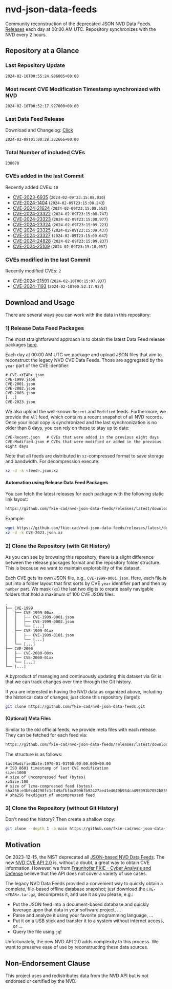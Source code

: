 # nvd-json-data-feeds

Community reconstruction of the deprecated JSON NVD Data Feeds. 
[Releases](https://github.com/fkie-cad/nvd-json-data-feeds/releases/latest) each day at 00:00 AM UTC.
Repository synchronizes with the NVD every 2 hours.

## Repository at a Glance

### Last Repository Update

```plain
2024-02-10T00:55:24.986005+00:00
```

### Most recent CVE Modification Timestamp synchronized with NVD

```plain
2024-02-10T00:52:17.927000+00:00
```

### Last Data Feed Release

Download and Changelog: [Click](https://github.com/fkie-cad/nvd-json-data-feeds/releases/latest)

```plain
2024-02-09T01:00:28.232666+00:00
```

### Total Number of included CVEs

```plain
238078
```

### CVEs added in the last Commit

Recently added CVEs: `10`

* [CVE-2023-6935](CVE-2023/CVE-2023-69xx/CVE-2023-6935.json) (`2024-02-09T23:15:08.030`)
* [CVE-2024-1404](CVE-2024/CVE-2024-14xx/CVE-2024-1404.json) (`2024-02-09T23:15:08.243`)
* [CVE-2024-21624](CVE-2024/CVE-2024-216xx/CVE-2024-21624.json) (`2024-02-09T23:15:08.553`)
* [CVE-2024-23322](CVE-2024/CVE-2024-233xx/CVE-2024-23322.json) (`2024-02-09T23:15:08.747`)
* [CVE-2024-23323](CVE-2024/CVE-2024-233xx/CVE-2024-23323.json) (`2024-02-09T23:15:08.977`)
* [CVE-2024-23324](CVE-2024/CVE-2024-233xx/CVE-2024-23324.json) (`2024-02-09T23:15:09.223`)
* [CVE-2024-23325](CVE-2024/CVE-2024-233xx/CVE-2024-23325.json) (`2024-02-09T23:15:09.437`)
* [CVE-2024-23327](CVE-2024/CVE-2024-233xx/CVE-2024-23327.json) (`2024-02-09T23:15:09.647`)
* [CVE-2024-24828](CVE-2024/CVE-2024-248xx/CVE-2024-24828.json) (`2024-02-09T23:15:09.837`)
* [CVE-2024-25109](CVE-2024/CVE-2024-251xx/CVE-2024-25109.json) (`2024-02-09T23:15:10.057`)


### CVEs modified in the last Commit

Recently modified CVEs: `2`

* [CVE-2024-21591](CVE-2024/CVE-2024-215xx/CVE-2024-21591.json) (`2024-02-10T00:15:07.937`)
* [CVE-2024-1193](CVE-2024/CVE-2024-11xx/CVE-2024-1193.json) (`2024-02-10T00:52:17.927`)


## Download and Usage

There are several ways you can work with the data in this repository:

### 1) Release Data Feed Packages

The most straightforward approach is to obtain the latest Data Feed release packages [here](https://github.com/fkie-cad/nvd-json-data-feeds/releases/latest).

Each day at 00:00 AM UTC we package and upload JSON files that aim to reconstruct the legacy NVD CVE Data Feeds.
Those are aggregated by the `year` part of the CVE identifier:

```
# CVE-<YEAR>.json
CVE-1999.json
CVE-2001.json
CVE-2002.json
CVE-2003.json
[...]
CVE-2023.json
```

We also upload the well-known `Recent` and `Modified` feeds.
Furthermore, we provide the `All` feed, which contains a recent snapshot of all NVD records.
Once your local copy is synchronized and the last synchronization is no older than 8 days, you can rely on these to stay up to date:

```plain
CVE-Recent.json   # CVEs that were added in the previous eight days
CVE-Modified.json # CVEs that were modified or added in the previous eight days
```

Note that all feeds are distributed in `xz`-compressed format to save storage and bandwidth.
For decompression execute:

```sh
xz -d -k <feed>.json.xz
```


#### Automation using Release Data Feed Packages

You can fetch the latest releases for each package with the following static link layout:

```sh
https://github.com/fkie-cad/nvd-json-data-feeds/releases/latest/download/CVE-<YEAR>.json.xz
```

Example:

```sh
wget https://github.com/fkie-cad/nvd-json-data-feeds/releases/latest/download/CVE-2023.json.xz
xz -d -k CVE-2023.json.xz
```



### 2) Clone the Repository (with Git History)

As you can see by browsing this repository, there is a slight difference between the release packages format and the repository folder structure.
This is because we want to maintain explorability of the dataset.

Each CVE gets its own JSON file, e.g., `CVE-1999-0001.json`.
Here, each file is put into a folder layout that first sorts by CVE `year` identifier part and then by `number` part.
We mask (`xx`) the last two digits to create easily navigable folders that hold a maximum of 100 CVE JSON files:

```plain
.
├── CVE-1999
│   ├── CVE-1999-00xx
│   │   ├── CVE-1999-0001.json
│   │   ├── CVE-1999-0002.json
│   │   └── [...]
│   ├── CVE-1999-01xx
│   │   ├── CVE-1999-0101.json
│   │   └── [...]
│   └── [...]
├── CVE-2000
│   ├── CVE-2000-00xx
│   ├── CVE-2000-01xx
│   └── [...]
└── [...]
```

A byproduct of managing and continuously updating this dataset via Git is that we can track changes over time through the Git history.

If you are interested in having the NVD data as organized above, including the historical data of changes, just clone this repository (large!):

```sh
git clone https://github.com/fkie-cad/nvd-json-data-feeds.git
```

#### (Optional) Meta Files

Similar to the old official feeds, we provide meta files with each release. They can be fetched for each feed via:

```sh
https://github.com/fkie-cad/nvd-json-data-feeds/releases/latest/download/CVE-<YEAR>.meta
```

The structure is as follows:

```plain
lastModifiedDate:1970-01-01T00:00:00.000+00:00                          # ISO 8601 timestamp of last CVE modification
size:1000                                                               # size of uncompressed feed (bytes)
xzSize:100                                                              # size of lzma-compressed feed (bytes)
sha256:e3b0c44298fc1c149afbf4c8996fb92427ae41e4649b934ca495991b7852b855 # sha256 hexdigest of uncompressed feed
```


### 3) Clone the Repository (without Git History)

Don't need the history? Then create a shallow copy:

```sh
git clone --depth 1 -b main https://github.com/fkie-cad/nvd-json-data-feeds.git
```

## Motivation

On 2023-12-15, the NIST deprecated all [JSON-based NVD Data Feeds](https://nvd.nist.gov/vuln/data-feeds#divRetirementBanner-1).
The new [NVD CVE API 2.0](https://nvd.nist.gov/developers/vulnerabilities) is, without a doubt, a great way to obtain CVE information.
However, we from [Fraunhofer FKIE - Cyber Analysis and Defense](https://www.fkie.fraunhofer.de/en/departments/cad.html) believe that the API does not cover a variety of use cases.

The legacy NVD Data Feeds provided a convenient way to quickly obtain a complete, file-based offline database snapshot; just download the `CVE-<YEAR>.tar.gz`, decompress it, and use it as you please, e.g.:

* Put the JSON feed into a document-based database and quickly leverage upon that data in your software project, ...
* Parse and analyze it using your favorite programming language, ...
* Put it on a USB stick and transfer it to a system without internet access, or ...
* Query the file using `jq`!

Unfortunately, the new NVD API 2.0 adds complexity to this process.
We want to preserve ease of use by reconstructing these data sources.

## Non-Endorsement Clause

This project uses and redistributes data from the NVD API but is not endorsed or certified by the NVD.